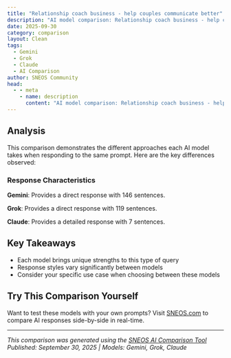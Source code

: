 ```yaml
---
title: "Relationship coach business - help couples communicate better"
description: "AI model comparison: Relationship coach business - help couples communicate better..."
date: 2025-09-30
category: comparison
layout: Clean
tags:
  - Gemini
  - Grok
  - Claude
  - AI Comparison
author: SNEOS Community
head:
  - - meta
    - name: description
      content: "AI model comparison: Relationship coach business - help couples communicate better..."
---
```


<ChatComparison
  title="Relationship coach business - help couples communicate better"
  prompt="Relationship coach business - help couples communicate better"
  :responses='{
    "Gemini": "Okay, let\u0027s break down how to build a successful relationship coaching business focused on improving couple\u0027s communication. This will cover everything from defining your niche to marketing and pricing.\n\n**I. Defining Your Niche and Ideal Client**\n\n*   **General Communication Issues are Broad:** Think about what specific communication problems you want to solve. This will make your marketing more effective.\n    *   **Examples of Niches:**\n        *   Conflict Resolution: Helping couples navigate arguments constructively.\n        *   Intimacy and Connection: Improving emotional and physical intimacy through communication.\n        *   Communication After Infidelity: Rebuilding trust and communication after an affair.\n        *   Communication in Blended Families: Addressing communication challenges in step-parenting situations.\n        *   Communication Before Marriage (Pre-marital counseling): Setting healthy communication patterns for the future.\n        *   Communication with Specific Personality Types: Tailoring communication strategies to different personality styles (e.g., introverts vs. extroverts).\n        *   Communication After Having Children: Addressing the communication shift after becoming parents\n        *   Communication for Long-Distance Relationships: Strategies to maintain connection through distance.\n\n*   **Ideal Client Profile:** Once you\u0027ve chosen a niche, create a detailed profile of your ideal client:\n    *   **Demographics:** Age range, relationship stage (dating, engaged, married, long-term partnership), socioeconomic status.\n    *   **Psychographics:** Values, beliefs, pain points, goals, frustrations, what keeps them up at night. What are their biggest fears about their relationship?  What are their hopes and dreams for their relationship?\n    *   **Specific Problems:** What specific communication issues are they facing? Are they arguing constantly? Do they feel unheard? Are they struggling to express their needs?\n    *   **Example:** \u0022My ideal client is a married couple in their late 30s to early 50s, both working professionals, who have been together for 10\u002B years. They love each other but are stuck in negative communication patterns, leading to frequent arguments and emotional distance. They value family, connection, and personal growth, but are struggling to prioritize their relationship amidst busy lives. They want to rediscover intimacy and learn to communicate effectively to resolve conflicts and feel closer.\u0022\n\n**II. Develop Your Coaching Program and Methodology**\n\n*   **Core Philosophy:**  What is your underlying approach to helping couples communicate better?  What principles guide your work?\n    *   Examples: Attachment Theory, Nonviolent Communication (NVC), Gottman Method, Solution-Focused Therapy, Cognitive Behavioral Therapy (CBT) adapted for couples.  **Crucially, clarify that you are a coach, not a therapist.** You will be using coaching techniques, not providing therapy.\n*   **Program Structure:**\n    *   **Length:** How long is your program (e.g., 6 weeks, 12 weeks, ongoing)?\n    *   **Frequency:** How often do you meet with clients (e.g., weekly, bi-weekly)?\n    *   **Format:** Individual sessions, group sessions, workshops, online courses, or a combination?\n    *   **Content:** What specific topics and skills will you cover? (See examples below)\n*   **Key Skills and Topics to Cover:**\n    *   **Active Listening:** Techniques for truly hearing and understanding your partner.\n    *   **Empathy:** Developing the ability to understand and share your partner\u0027s feelings.\n    *   **Expressing Needs and Feelings Clearly:** Using \u0022I\u0022 statements and avoiding blame.\n    *   **Conflict Resolution Strategies:**  Fair fighting rules, compromise, negotiation.\n    *   **Identifying Communication Patterns:** Recognizing and breaking negative cycles (e.g., criticism, defensiveness, stonewalling, contempt - The Four Horsemen of the Apocalypse from Gottman).\n    *   **Nonverbal Communication:** Understanding body language, tone of voice, and facial expressions.\n    *   **Building Emotional Intimacy:**  Creating a safe space for vulnerability and connection.\n    *   **Setting Boundaries:** Establishing healthy limits in the relationship.\n    *   **Appreciation and Affirmation:** Regularly expressing gratitude and love.\n    *   **Understanding Love Languages:** Identifying and meeting each other\u0027s emotional needs.\n*   **Tools and Resources:**\n    *   Worksheets, exercises, assessments (e.g., communication style quizzes).\n    *   Recommended reading lists, articles, videos.\n    *   Templates for communication scripts (e.g., how to initiate a difficult conversation).\n*   **Example Program Structure:**\n    *   **Week 1:**  Assessment and Goal Setting: Identify communication challenges and desired outcomes.\n    *   **Week 2:**  Active Listening and Empathy: Learn and practice techniques for truly hearing each other.\n    *   **Week 3:**  Expressing Needs and Feelings: Use \u0022I\u0022 statements and avoid blame.\n    *   **Week 4:**  Conflict Resolution: Learn fair fighting rules and strategies for compromise.\n    *   **Week 5:**  Breaking Negative Patterns: Identify and interrupt unhealthy communication cycles.\n    *   **Week 6:**  Building Emotional Intimacy: Creating a safe space for vulnerability and connection.\n\n**III. Legal and Ethical Considerations**\n\n*   **Business Structure:** Choose a legal structure for your business (sole proprietorship, LLC, etc.). Consult with a lawyer or accountant.\n*   **Insurance:**  Consider professional liability insurance (also known as errors and omissions insurance).\n*   **Contracts:**  Use a clear and comprehensive coaching agreement that outlines:\n    *   Services provided.\n    *   Fees and payment schedule.\n    *   Cancellation policy.\n    *   Confidentiality policy.\n    *   Disclaimer: **Clearly state that you are a coach, not a therapist, and your services are not a substitute for therapy.**  Emphasize that you do not diagnose or treat mental health conditions.  Recommend seeking professional mental health support if needed.\n*   **Confidentiality:**  Maintain strict confidentiality of client information.  Understand the limits of confidentiality (e.g., mandatory reporting of abuse).\n*   **Ethical Guidelines:**  Adhere to ethical guidelines for coaching professionals.\n\n**IV. Branding and Marketing**\n\n*   **Business Name and Logo:**  Choose a name that reflects your niche and target audience.  Create a professional logo and branding elements.\n*   **Website:**  A professional website is essential.  Include:\n    *   Information about your services, programs, and methodology.\n    *   Your bio and qualifications.\n    *   Client testimonials.\n    *   A blog or resource section with helpful articles and tips.\n    *   A contact form and booking system.\n*   **Social Media:**  Use social media platforms (e.g., Facebook, Instagram, LinkedIn, TikTok) to:\n    *   Share valuable content related to relationship communication.\n    *   Engage with your target audience.\n    *   Promote your services and programs.\n    *   Run targeted ads.\n*   **Content Marketing:**\n    *   Create blog posts, articles, videos, and podcasts on topics related to your niche.\n    *   Offer free resources (e.g., checklists, guides, webinars) to attract leads.\n*   **Networking:**\n    *   Connect with other professionals in related fields (e.g., therapists, counselors, marriage officiants).\n    *   Attend workshops and conferences.\n*   **Partnerships:**\n    *   Partner with businesses that serve your target audience (e.g., wedding planners, divorce attorneys, parenting organizations).\n*   **Search Engine Optimization (SEO):** Optimize your website and content for relevant keywords so people can find you when searching online.\n\n**V. Pricing and Packages**\n\n*   **Research Market Rates:**  Investigate what other relationship coaches in your area (or online) are charging.\n*   **Consider Your Value:**  Factor in your experience, expertise, and the value you provide to your clients.\n*   **Pricing Models:**\n    *   **Hourly Rate:** Charge a fixed rate per session.\n    *   **Package Pricing:** Offer packages that include a set number of sessions, resources, and support.  Packages are often more appealing to clients.\n    *   **Membership Model:** Offer ongoing support and resources for a monthly fee.\n*   **Example Pricing:**\n    *   Individual Session: $150-$300 per session.\n    *   6-Week Program: $900-$1800.\n    *   12-Week Program: $1800-$3600.\n*   **Payment Options:**  Accept credit cards, online payments (e.g., PayPal, Stripe), and other convenient payment methods.\n*   **Discounts and Payment Plans:**  Consider offering discounts or payment plans to make your services more accessible.\n\n**VI. Sales and Client Onboarding**\n\n*   **Free Consultation:**  Offer a free initial consultation to discuss the client\u0027s needs and determine if you are a good fit.\n*   **Build Rapport:**  Connect with potential clients on a personal level and demonstrate empathy and understanding.\n*   **Highlight the Benefits:**  Focus on the positive outcomes of your coaching program (e.g., improved communication, increased intimacy, reduced conflict).\n*   **Address Objections:**  Be prepared to address common objections (e.g., cost, time commitment).\n*   **Clear Onboarding Process:**  Once a client signs up, provide them with clear instructions on what to expect, how to schedule sessions, and how to access resources.\n\n**VII. Ongoing Learning and Development**\n\n*   **Stay Up-to-Date:**  Continuously learn about the latest research and best practices in relationship communication.\n*   **Seek Mentorship:**  Find a mentor who can provide guidance and support.\n*   **Attend Training:**  Attend workshops, conferences, and training programs to enhance your skills.\n*   **Self-Care:**  Practice self-care to avoid burnout and maintain your well-being.\n\n**Key Considerations:**\n\n*   **Results-Oriented:** Focus on delivering tangible results for your clients. Track their progress and celebrate their successes.\n*   **Client Testimonials:**  Gather client testimonials to build social proof and attract new clients.\n*   **Be Authentic:**  Be genuine and authentic in your interactions with clients.\n*   **Passion and Commitment:**  Your passion for helping couples communicate better will be contagious and inspire your clients to make positive changes.\n\nBy following these steps, you can create a thriving relationship coaching business that helps couples build stronger, more fulfilling relationships. Good luck!\n",
    "Grok": "Starting a relationship coaching business focused on helping couples communicate better is a rewarding venture, as effective communication is the foundation of healthy relationships. Below is a comprehensive guide to help you establish and grow your business in this field:\n\n---\n\n### **1. Define Your Niche and Expertise**\nBefore launching, clarify your focus and establish your credibility in the area of couple communication.\n- **Specialization:** While your niche is already \u0022helping couples communicate better,\u0022 consider sub-niches such as:\n  - Newlyweds adjusting to marriage.\n  - Long-term couples dealing with conflict or disconnection.\n  - Couples in specific cultural or religious contexts.\n  - Couples facing unique challenges (e.g., long-distance, infidelity recovery, or parenting conflicts).\n- **Your Background:** Highlight any relevant qualifications, such as:\n  - Certifications in relationship coaching, counseling, or therapy (e.g., Gottman Method, Imago Therapy, or ICF certification for coaching).\n  - Personal experience or success stories (if applicable and appropriate to share).\n  - Training in communication techniques, conflict resolution, or emotional intelligence.\n\n**Action Step:** Write a personal mission statement for your business (e.g., \u0022I help couples rebuild trust and connection through practical communication tools\u0022).\n\n---\n\n### **2. Develop Your Coaching Framework**\nCreate a structured approach to help couples improve their communication skills. This will make your services more tangible and effective.\n- **Key Areas to Address:**\n  - Active listening skills.\n  - Expressing needs and emotions without blame (e.g., using \u201CI\u201D statements).\n  - Managing conflict constructively.\n  - Understanding love languages and communication styles.\n  - Rebuilding trust after misunderstandings or hurt.\n- **Tools and Techniques:**\n  - Use evidence-based methods like the Gottman Method (focuses on building friendship and managing conflict) or Nonviolent Communication (NVC).\n  - Create exercises for couples to practice at home (e.g., mirroring, daily check-ins, or gratitude practices).\n- **Session Format:**\n  - Offer one-on-one sessions with both partners.\n  - Group workshops or online courses for broader reach.\n  - Provide actionable homework or follow-up tasks.\n\n**Action Step:** Design a signature program (e.g., a 6-week \u201CCommunicate to Connect\u201D program) with clear steps and outcomes.\n\n---\n\n### **3. Build Your Business Foundation**\nSet up the legal, financial, and branding aspects of your relationship coaching business.\n- **Legal Structure:** Register your business as an LLC or sole proprietorship, depending on your location and goals. Consult a local business advisor or attorney.\n- **Insurance:** Consider professional liability insurance to protect yourself in case of disputes.\n- **Pricing:** Research market rates for relationship coaching in your area. Common pricing models include:\n  - Hourly rates ($100\u2013$300/hour).\n  - Packages (e.g., $1,000 for 6 sessions).\n  - Workshops or online courses ($50\u2013$500 per couple).\n- **Branding:**\n  - Choose a business name that reflects empathy and connection (e.g., \u201CHeartfelt Harmony\u201D or \u201CBridge the Gap Coaching\u201D).\n  - Develop a logo, website, and tagline (e.g., \u201CHelping Couples Speak, Listen, and Love Again\u201D).\n- **Online Presence:**\n  - Build a professional website with testimonials, services, and a blog on communication tips.\n  - Use social media to share bite-sized advice (e.g., Instagram reels with quick communication tips).\n\n**Action Step:** Create a simple website using platforms like Wix or Squarespace with pages for \u201CAbout Me,\u201D \u201CServices,\u201D and \u201CContact.\u201D\n\n---\n\n### **4. Market Your Services**\nAttract clients by showcasing your expertise and building trust.\n- **Target Audience:** Focus on couples who are motivated to improve their relationship but may not need clinical therapy (e.g., couples seeking proactive growth or conflict resolution).\n- **Marketing Strategies:**\n  - **Content Marketing:** Write blogs or create videos on topics like \u201C5 Ways to Stop Arguments Before They Start\u201D or \u201CHow to Really Listen to Your Partner.\u201D\n  - **Social Media:** Share relatable memes, tips, and success stories on platforms like Instagram, Pinterest, and TikTok.\n  - **Local Outreach:** Partner with wedding planners, churches, or community centers to offer workshops or talks.\n  - **Referrals:** Offer incentives for past clients to refer new couples (e.g., a discount on a future session).\n  - **Paid Ads:** Run targeted ads on Facebook or Google focusing on keywords like \u201Ccouples communication help\u201D or \u201Crelationship coaching near me.\u201D\n- **Networking:** Join professional organizations like the International Coach Federation (ICF) or local networking groups to build credibility and connections.\n\n**Action Step:** Create a free downloadable resource (e.g., \u201C7-Day Communication Challenge for Couples\u201D) to capture leads on your website.\n\n---\n\n### **5. Deliver Exceptional Value**\nYour success depends on the results you help couples achieve. Focus on creating a safe, supportive environment.\n- **Initial Assessment:** Start with a consultation to understand the couple\u2019s communication struggles and goals.\n- **Personalized Approach:** Tailor your sessions to their unique needs rather than using a one-size-fits-all method.\n- **Safe Space:** Encourage honesty and vulnerability by modeling empathy and neutrality (avoid taking sides).\n- **Follow-Up:** Check in with clients after sessions to see how they\u2019re implementing your advice and adjust strategies as needed.\n\n**Action Step:** Develop a client intake form to gather background info on the couple before your first session.\n\n---\n\n### **6. Scale Your Business**\nOnce you\u2019ve established a client base, look for ways to reach more people and diversify income.\n- **Group Programs:** Host workshops or webinars on communication topics for multiple couples at once.\n- **Online Courses:** Create self-paced digital products (e.g., a video course on \u201CMastering Difficult Conversations\u201D).\n- **Books or Resources:** Write an eBook or publish printable workbooks for couples to use at home.\n- **Speaking Engagements:** Offer to speak at events or podcasts about relationship communication.\n- **Hire Coaches:** As demand grows, train other coaches to work under your brand.\n\n**Action Step:** Record a free webinar or workshop and repurpose it into a paid online course.\n\n---\n\n### **7. Maintain Professional Growth**\nStay updated on relationship coaching trends and improve your skills continuously.\n- **Certifications:** Pursue advanced training in areas like couples therapy techniques, emotional intelligence, or mindfulness.\n- **Reading:** Study books like *The Seven Principles for Making Marriage Work* by John Gottman or *Nonviolent Communication* by Marshall Rosenberg.\n- **Community:** Join forums or groups for relationship coaches to exchange ideas and stay inspired.\n\n**Action Step:** Commit to one professional development activity per quarter (e.g., a course, conference, or book).\n\n---\n\n### **Sample Business Plan Outline**\n**Business Name:** [Your Business Name]  \n**Mission Statement:** Helping couples build stronger connections through effective communication.  \n**Services:**  \n- 1:1 coaching sessions for couples.  \n- Group workshops on communication skills.  \n- Online course or digital resources.  \n**Target Market:** Engaged or married couples aged 25\u201345 seeking to improve communication.  \n**Marketing:** Social media, content marketing (blogs/videos), local partnerships, and paid ads.  \n**Pricing:** $150/hour for 1:1 sessions; $500 for 4-session package; $200 for workshops.  \n**Goals:**  \n- Short-term: Secure 5 clients in the first 3 months.  \n- Long-term: Launch an online course within 1 year and achieve $5,000/month in revenue.\n\n---\n\n### **Key Tips for Success**\n- **Build Trust:** Couples share vulnerable information, so prioritize confidentiality and empathy.\n- **Stay Neutral:** Avoid taking sides; your role is to facilitate, not judge.\n- **Focus on Results:** Highlight tangible outcomes (e.g., reduced arguments, increased intimacy) to retain clients.\n- **Leverage Testimonials:** Share success stories (with permission) to attract new clients.\n\nStarting a relationship coaching business is not just about business growth\u2014it\u2019s about making a real impact on people\u2019s lives. By helping couples communicate better, you\u2019re contributing to stronger, happier relationships. If you\u2019d like help with specific aspects, such as marketing strategies or creating a signature program, let me know!",
    "Claude": "Here\u0027s a comprehensive framework for launching your relationship coaching business:\n\n## Business Foundation\n\n**Service Offerings:**\n- 1:1 couple coaching sessions\n- Communication skills workshops\n- Online courses/programs\n- Relationship assessments\n- Pre-marital counseling\n- Crisis intervention sessions\n\n**Target Market:**\n- Engaged couples preparing for marriage\n- Couples experiencing communication breakdowns\n- Long-term relationships seeking improvement\n- Post-conflict couples wanting to rebuild\n\n## Getting Started\n\n**Essential Qualifications:**\n- Relationship coaching certification (ICF accredited preferred)\n- Training in communication frameworks (Gottman Method, EFT, etc.)\n- Basic business/marketing knowledge\n- Liability insurance\n\n**Initial Setup:**\n- Business registration and licensing\n- Professional website with booking system\n- Secure video conferencing platform\n- Client intake forms and assessments\n- Payment processing system\n\n## Service Structure\n\n**Session Framework:**\n1. Initial assessment (individual \u002B joint sessions)\n2. Goal setting and action planning\n3. Communication technique training\n4. Practice exercises and homework\n5. Progress reviews and adjustments\n\n**Pricing Strategy:**\n- Discovery session: $50-100\n- Individual sessions: $100-200/hour\n- Package deals: 6-session bundles with discount\n- Group workshops: $75-150 per couple\n\n## Marketing Approaches\n\n**Content Marketing:**\n- Blog about communication tips\n- Social media relationship advice\n- YouTube videos demonstrating techniques\n- Podcast appearances\n- Email newsletter with weekly tips\n\n**Referral Network:**\n- Marriage therapists\n- Wedding planners\n- Religious leaders\n- Life coaches\n- Family lawyers\n\nWould you like me to elaborate on any specific aspect, such as certification requirements or marketing strategies?"
  }'
  published-date="16:44"
/>

## Analysis

This comparison demonstrates the different approaches each AI model takes when responding to the same prompt. Here are the key differences observed:

### Response Characteristics

**Gemini**: Provides a direct response with 146 sentences. 

**Grok**: Provides a direct response with 119 sentences. 

**Claude**: Provides a detailed response with 7 sentences. 

## Key Takeaways

- Each model brings unique strengths to this type of query
- Response styles vary significantly between models
- Consider your specific use case when choosing between these models

## Try This Comparison Yourself

Want to test these models with your own prompts? Visit [SNEOS.com](https://sneos.com) to compare AI responses side-by-side in real-time.

---

*This comparison was generated using the [SNEOS AI Comparison Tool](https://sneos.com)*
*Published: September 30, 2025 | Models: Gemini, Grok, Claude*
